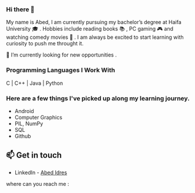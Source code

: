 ### Hi there 👋
My name is Abed, I am currently pursuing my bachelor’s degree at Haifa University :mortar_board: . Hobbies include reading books :books: , PC gaming  :video_game: and watching comedy movies :movie_camera: .
I am always be excited to start learning with curiosity to push me throught it.

🔭 I’m currently looking for new opportunities .
 
### Programming Languages I Work With
 C | C++ | Java | Python
 
### Here are a few things I've picked up along my learning journey.
* Android
* Computer Graphics 
* PIL, NumPy
* SQL
* Github 

## 📫 Get in touch
- LinkedIn - [Abed Idres](https://www.linkedin.com/in/abed-idres/)


where can you reach me : 
<!--
**AbedIdres/AbedIdres** is a ✨ _special_ ✨ repository because its `README.md` (this file) appears on your GitHub profile.



- 🔭 I’m currently working on ...
- 🌱 I’m currently learning ...
- 👯 I’m looking to collaborate on ...
- 🤔 I’m looking for help with ...
- 💬 Ask me about ...
- 📫 How to reach me: ...
- 😄 Pronouns: ...
- ⚡ Fun fact: ...
-->

